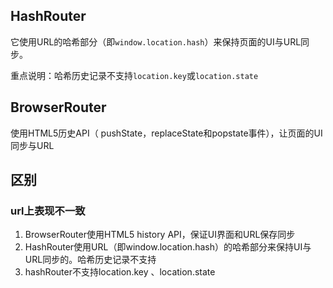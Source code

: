 ##  **HashRouter**

它使用URL的哈希部分（即`window.location.hash`）来保持页面的UI与URL同步。

重点说明：哈希历史记录不支持`location.key`或`location.state`

## BrowserRouter

使用HTML5历史API（ pushState，replaceState和popstate事件），让页面的UI同步与URL

## 区别

### url上表现不一致

1. BrowserRouter使用HTML5 history API，保证UI界面和URL保存同步
2.  HashRouter使用URL（即window.location.hash）的哈希部分来保持UI与URL同步的。哈希历史记录不支持
3. hashRouter不支持location.key 、location.state


